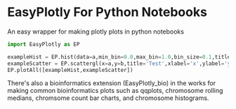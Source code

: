 # EasyPlotly For Python Notebooks
An easy wrapper for making plotly plots in python notebooks

```python
import EasyPlotly as EP

exampleHist = EP.hist(data=a,min_bin=0.0,max_bin=1.0,bin_size=0.1,title='MyHistogram',xlabel='a')
exampleScatter = EP.scattergl(x=a,y=b,title='Test',xlabel='x',ylabel='y')
EP.plotAll([exampleHist,exampleScatter])
```

There's also a bioinformatics extension (EasyPlotly_bio) in the works for making common bioinformatics plots such as qqplots, chromosome rolling medians, chromsome count bar charts, and chromosome histograms.
